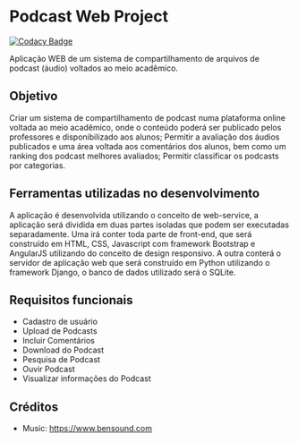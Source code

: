 # Podcast Web Project

[![Codacy Badge](https://api.codacy.com/project/badge/Grade/4556a7f57ffe4fc9812d07c9fd08483b)](https://www.codacy.com/app/ezequielramos/djangoPodcastWebProject?utm_source=github.com&amp;utm_medium=referral&amp;utm_content=ezequielramos/djangoPodcastWebProject&amp;utm_campaign=Badge_Grade)

Aplicação WEB de um sistema de compartilhamento de arquivos de podcast (áudio) voltados ao meio acadêmico. 

## Objetivo

Criar um sistema de compartilhamento de podcast numa plataforma online voltada ao meio acadêmico, onde o conteúdo poderá ser publicado pelos professores e disponibilizado aos alunos; Permitir a avaliação dos áudios publicados e uma área voltada aos comentários dos alunos, bem como um ranking dos podcast melhores avaliados; Permitir classificar os podcasts por categorias.

## Ferramentas utilizadas no desenvolvimento

A aplicação é desenvolvida utilizando o conceito de web-service, a aplicação será dividida em duas partes isoladas que podem ser executadas separadamente. Uma irá conter toda parte de front-end, que será construído em HTML, CSS, Javascript com framework Bootstrap e AngularJS utilizando do conceito de design responsivo. A outra conterá o servidor de aplicação web que será construído em Python utilizando o framework Django, o banco de dados utilizado será o SQLite.

## Requisitos funcionais

- Cadastro de usuário
- Upload de Podcasts
- Incluir Comentários
- Download do Podcast
- Pesquisa de Podcast
- Ouvir Podcast
- Visualizar informações do Podcast

## Créditos

- Music: https://www.bensound.com